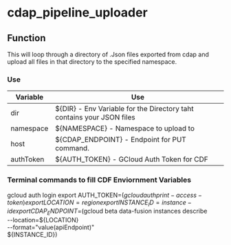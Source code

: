 
# cdap_pipeline_uploader

## Function

This will loop through a directory of .Json files exported from cdap and upload all files in that directory to the specified namespace.

### Use

| Variable      | Use
|-----------    |-------------------------------------------------------------------
| dir           | ${DIR} - Env Variable for the Directory taht contains your JSON files
| namespace     | ${NAMESPACE} - Namespace to upload to
| host          | ${CDAP_ENDPOINT} - Endpoint for PUT command. 
| authToken     | ${AUTH_TOKEN} - GCloud Auth Token for CDF

### Terminal commands to fill CDF Enviornment Variables

gcloud auth login
export AUTH_TOKEN=$(gcloud auth print-access-token)
export LOCATION=region
export INSTANCE_ID=instance-id
export CDAP_ENDPOINT=$(gcloud beta data-fusion instances describe \
    --location=${LOCATION} \
    --format="value(apiEndpoint)" \
  ${INSTANCE_ID})